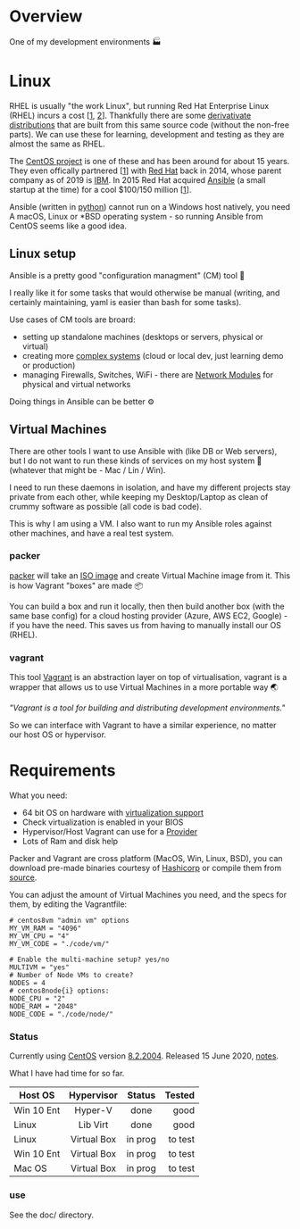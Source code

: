 Overview
========

One of my development environments 🏭

# Linux

RHEL is usually "the work Linux", but running Red Hat Enterprise Linux (RHEL) incurs a cost [[1](https://access.redhat.com/articles/11258), [2](https://www.redhat.com/en/resources/Linux-rhel-subscription-guide)]. Thankfully there are some [derivativate distributions](https://en.wikipedia.org/wiki/Red_Hat_Enterprise_Linux_derivatives) that are built from this same source code (without the non-free parts). We can use these for learning, development and testing as they are almost the same as RHEL.

The [CentOS project](https://en.wikipedia.org/wiki/CentOS) is one of these and has been around for about 15 years. They even offically partnered [[1](https://www.redhat.com/en/about/press-releases/red-hat-and-centos-join-forces)] with [Red Hat](https://en.wikipedia.org/wiki/Red_Hat) back in 2014, whose parent company as of 2019 is [IBM](https://en.wikipedia.org/wiki/IBM). In 2015 Red Hat acquired [Ansible](https://www.ansible.com/) (a small startup at the time) for a cool $100/150 million [[1](https://www.redhat.com/en/about/press-releases/red-hat-acquire-it-automation-and-devops-leader-ansible)].

Ansible (written in [python](https://www.python.org/)) cannot run on a Windows host natively, you need A macOS, Linux or *BSD operating system - so running Ansible from CentOS seems like a good idea.

## Linux setup

Ansible is a pretty good "configuration managment" (CM) tool 🔧

I really like it for some tasks that would otherwise be manual (writing, and certainly maintaining, yaml is easier than bash for some tasks).

Use cases of CM tools are broard:

* setting up standalone machines (desktops or servers, physical or virtual)
* creating more [complex systems](https://github.com/donnemartin/system-design-primer) (cloud or local dev, just learning demo or production)
* managing Firewalls, Switches, WiFi - there are [Network Modules](https://docs.ansible.com/ansible/latest/network/index.html) for physical and virtual networks

Doing things in Ansible can be better ⚙️

## Virtual Machines

There are other tools I want to use Ansible with (like DB or Web servers), but I do not want to run these kinds of services on my host system 🏰 (whatever that might be - Mac / Lin / Win).

I need to run these daemons in isolation, and have my different projects stay private from each other, while keeping my Desktop/Laptop as clean of crummy software as possible (all code is bad code).

This is why I am using a VM. I also want to run my Ansible roles against other machines, and have a real test system.

### packer

[packer](https://packer.io/) will take an [ISO image](https://en.wikipedia.org/wiki/ISO_image) and create Virtual Machine image from it. This is how Vagrant "boxes" are made 📦

You can build a box and run it locally, then then build another box (with the same base config) for a cloud hosting provider (Azure, AWS EC2, Google) - if you have the need. This saves us from having to manually install our OS (RHEL).

### vagrant

This tool [Vagrant](https://www.vagrantup.com/downloads.html) is an abstraction layer on top of virtualisation, vagrant is a wrapper that allows us to use Virtual Machines in a more portable way 🌏

_"Vagrant is a tool for building and distributing development environments."_

So we can interface with Vagrant to have a similar experience, no matter our host OS or hypervisor.

Requirements
============

What you need:

* 64 bit OS on hardware with [virtualization support](https://en.wikipedia.org/wiki/X86_virtualization)
* Check virtualization is enabled in your BIOS
* Hypervisor/Host Vagrant can use for a [Provider](https://www.vagrantup.com/docs/providers/)
* Lots of Ram and disk help

Packer and Vagrant are cross platform (MacOS, Win, Linux, BSD), you can download pre-made binaries courtesy of [Hashicorp](https://www.hashicorp.com/https://www.hashicorp.com/) or compile them from [source](https://github.com/hashicorp).

You can adjust the amount of Virtual Machines you need, and the specs for them, by editing the Vagrantfile:

```
# centos8vm "admin vm" options
MY_VM_RAM = "4096"
MY_VM_CPU = "4"
MY_VM_CODE = "./code/vm/"

# Enable the multi-machine setup? yes/no
MULTIVM = "yes"
# Number of Node VMs to create?
NODES = 4
# centos8node{i} options:
NODE_CPU = "2"
NODE_RAM = "2048"
NODE_CODE = "./code/node/"
```

### Status

Currently using [CentOS](https://www.centos.org/) version [8.2.2004](https://wiki.centos.org/Manuals/ReleaseNotes/CentOS8.1911). Released 15 June 2020, [notes](https://wiki.centos.org/Manuals/ReleaseNotes/CentOS8.2004).

What I have had time for so far.

| Host OS    | Hypervisor   | Status    | Tested    |
|------------|:------------:|:---------:|----------:|
| Win 10 Ent | Hyper-V      | done      | good      |
| Linux      | Lib Virt     | done      | good      |
| Linux      | Virtual Box  | in prog   | to test   |
| Win 10 Ent | Virtual Box  | in prog   | to test   |
| Mac OS     | Virtual Box  | in prog   | to test   |

### use

See the doc/ directory.
